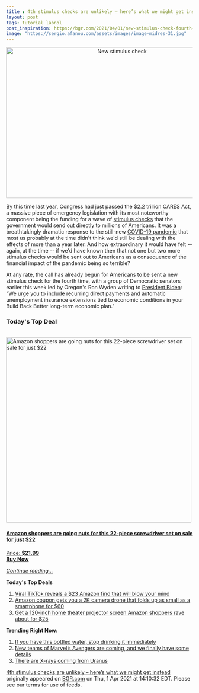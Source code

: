 ```yaml
---
title : 4th stimulus checks are unlikely – here’s what we might get instead
layout: post
tags: tutorial labnol
post_inspiration: https://bgr.com/2021/04/01/new-stimulus-check-fourth-covid-19-payment-unlikely/
image: "https://sergio.afanou.com/assets/images/image-midres-31.jpg"
---
```


<center><a href="https://bgr.com/2021/04/01/new-stimulus-check-fourth-covid-19-payment-unlikely/" class="bgr-rss-featured-image bgr-rss-test-class"><img loading="lazy" width="610" height="407" src="https://bgr.com/wp-content/uploads/2021/04/rsz_1adobestock_362286277.jpg?quality=70&amp;strip=all&amp;w=610" class="attachment-feed_normal size-feed_normal wp-post-image" alt="New stimulus check" loading="lazy" srcset="https://bgr.com/wp-content/uploads/2021/04/rsz_1adobestock_362286277.jpg 1988w, https://bgr.com/wp-content/uploads/2021/04/rsz_1adobestock_362286277.jpg?resize=150,100 150w, https://bgr.com/wp-content/uploads/2021/04/rsz_1adobestock_362286277.jpg?resize=300,200 300w, https://bgr.com/wp-content/uploads/2021/04/rsz_1adobestock_362286277.jpg?resize=768,512 768w, https://bgr.com/wp-content/uploads/2021/04/rsz_1adobestock_362286277.jpg?resize=1024,683 1024w, https://bgr.com/wp-content/uploads/2021/04/rsz_1adobestock_362286277.jpg?resize=1536,1025 1536w, https://bgr.com/wp-content/uploads/2021/04/rsz_1adobestock_362286277.jpg?resize=610,407 610w, https://bgr.com/wp-content/uploads/2021/04/rsz_1adobestock_362286277.jpg?resize=685,456 685w, https://bgr.com/wp-content/uploads/2021/04/rsz_1adobestock_362286277.jpg?resize=664,443 664w, https://bgr.com/wp-content/uploads/2021/04/rsz_1adobestock_362286277.jpg?resize=252,168 252w, https://bgr.com/wp-content/uploads/2021/04/rsz_1adobestock_362286277.jpg?resize=1200,800 1200w, https://bgr.com/wp-content/uploads/2021/04/rsz_1adobestock_362286277.jpg?resize=782,522 782w, https://bgr.com/wp-content/uploads/2021/04/rsz_1adobestock_362286277.jpg?resize=827,552 827w, https://bgr.com/wp-content/uploads/2021/04/rsz_1adobestock_362286277.jpg?resize=870,580 870w, https://bgr.com/wp-content/uploads/2021/04/rsz_1adobestock_362286277.jpg?resize=191,127 191w, https://bgr.com/wp-content/uploads/2021/04/rsz_1adobestock_362286277.jpg?resize=166,110 166w, https://bgr.com/wp-content/uploads/2021/04/rsz_1adobestock_362286277.jpg?resize=800,534 800w, https://bgr.com/wp-content/uploads/2021/04/rsz_1adobestock_362286277.jpg?resize=220,147 220w" sizes="(max-width: 610px) 100vw, 610px" title="New stimulus check" /></a></center><p>By this time last year, Congress had just passed the $2.2 trillion CARES Act, a massive piece of emergency legislation with its most noteworthy component being the funding for a wave of <a href="https://bgr.com/2021/03/31/stimulus-check-update-covid-19-payments-sent-to-social-security-beneficiaries-this-weekend/">stimulus checks</a> that the government would send out directly to millions of Americans. It was a breathtakingly dramatic response to the still-new <a href="https://www.cnn.com/world/live-news/coronavirus-pandemic-vaccine-updates-03-31-21/index.html">COVID-19 pandemic</a> that most us probably at the time didn't think we'd still be dealing with the effects of more than a year later. And how extraordinary it would have felt -- again, at the time -- if we'd have known then that not one but two more stimulus checks would be sent out to Americans as a consequence of the financial impact of the pandemic being so terrible?</p>
<p>At any rate, the call has already begun for Americans to be sent a new stimulus check for the fourth time, with a group of Democratic senators earlier this week led by Oregon's Ron Wyden writing to <a href="https://www.cnbc.com/2021/03/30/stimulus-check-update-senators-push-biden-to-send-recurring-payments.html">President Biden</a>: &ldquo;We urge you to include recurring direct payments and automatic unemployment insurance extensions tied to economic conditions in your Build Back Better long-term economic plan."</p>
<h3>Today's Top Deal</h3>
<p><a href="https://www.amazon.com/dp/B08N66W9WG?tag=b0c55topdeals-20"><br><img height="500px" width="500px" src="https://m.media-amazon.com/images/I/51Zhst0pADL.jpg" alt="Amazon shoppers are going nuts for this 22-piece screwdriver set on sale for just $22"><br></a></p>
<h4><a href="https://www.amazon.com/dp/B08N66W9WG?tag=b0c55rss-20">Amazon shoppers are going nuts for this 22-piece screwdriver set on sale for just $22</a></h4>
<p><a href="https://www.amazon.com/dp/B08N66W9WG?tag=b0c55rss-20">Price: <strong>$21.99</strong></a><br><strong><a href="https://www.amazon.com/dp/B08N66W9WG?tag=b0c55rss-20">Buy Now</a></strong></p>
<p><a href="https://bgr.com/2021/04/01/new-stimulus-check-fourth-covid-19-payment-unlikely/" class="more-link"><em>Continue reading...</em></a></p>

<p><strong>Today's Top Deals</strong></p>
<ol>
<li><a href="https://bgr.com/2021/04/01/viral-tiktok-reveals-a-23-amazon-find-that-will-blow-your-mind/?utm_source=rss&#038;utm_campaign=topdeals">Viral TikTok reveals a $23 Amazon find that will blow your mind</a></li>
<li><a href="https://bgr.com/2021/04/01/drone-with-camera-on-amazon-prime-coupon-lowest-price/?utm_source=rss&#038;utm_campaign=topdeals">Amazon coupon gets you a 2K camera drone that folds up as small as a smartphone for $60</a></li>
<li><a href="https://bgr.com/2021/04/01/projector-screen-amazon-prime-best-seller-price-discount/?utm_source=rss&#038;utm_campaign=topdeals">Get a 120-inch home theater projector screen Amazon shoppers rave about for $25</a></li>
</ol>

<p><strong>Trending Right Now:</strong></p>
<ol>
<li><a href="https://bgr.com/2021/04/01/real-water-recall-brand-fda/">If you have this bottled water, stop drinking it immediately</a></li>
<li><a href="https://bgr.com/2021/04/01/avengers-5-rumors-young-dark-west-coast-avengers-mcu-stories/">New teams of Marvel&#8217;s Avengers are coming, and we finally have some details</a></li>
<li><a href="https://bgr.com/2021/03/31/uranus-x-rays-nasa-telescope/">There are X-rays coming from Uranus</a></li>
</ol>
<p><a href="https://bgr.com/2021/04/01/new-stimulus-check-fourth-covid-19-payment-unlikely/">4th stimulus checks are unlikely &#8211; here&#8217;s what we might get instead</a> originally appeared on <a href="http://bgr.com">BGR.com</a> on Thu, 1 Apr 2021 at 14:10:32 EDT. Please see our terms for use of feeds.</p>
